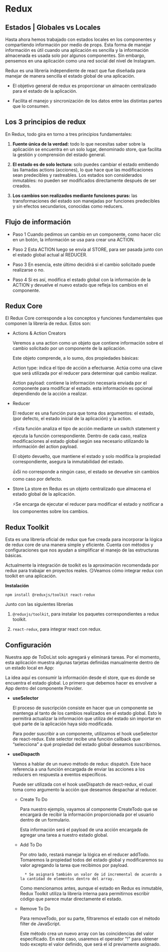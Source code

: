 # Redux

## Estados | Globales vs Locales

Hasta ahora hemos trabajado con estados locales en los componentes y compartiendo información por medio de props. Esta forma de manejar información es útil cuando una aplicación es sencilla y la información almacenada es usada solo por algunos componentes. Sin embargo, pensemos en una aplicación como una red social del nivel de Instagram.

Redux es una librería independiente de react que fue diseñada para manejar de manera sencilla el estado global de una aplicación.

* El objetivo general de redux es proporcionar un almacén centralizado para el estado de la aplicación.

* Facilita el manejo y sincronización de los datos entre las distintas partes que lo consumen.

## Los 3 principios de redux

En Redux, todo gira en torno a tres principios fundamentales: 

1. **Fuente única de la verdad:** todo lo que necesitas saber sobre la aplicación se encuentra en un solo lugar, denominado store, que facilita la gestión y comprensión del estado general.

2. **El estado es de solo lectura:** solo puedes cambiar el estado emitiendo las llamadas actions (acciones), lo que hace que las modificaciones sean predecibles y rastreables. Los estados son considerados inmutables: no pueden ser modificados directamente después de ser creados.

3. **Los cambios son realizados mediante funciones puras:** las transformaciones del estado son manejadas por funciones predecibles y sin efectos secundarios, conocidas como reducers.

## Flujo de información

* Paso 1
    Cuando pedimos un cambio en un componente, como hacer clic en un botón, la información se usa para crear una ACTION. 

* Paso 2
    Esta ACTION luego se envía al STORE, para ser pasada junto con el estado global actual al REDUCER.

* Paso 3
    En esencia, este último decidirá si el cambio solicitado puede realizarse o no.

* Paso 4
    Si es así, modifica el estado global con la información de la ACTION y devuelve el nuevo estado que refleja los cambios en el componente.

## Redux Core

El Redux Core corresponde a los conceptos y funciones fundamentales que componen la librería de redux. Estos son:

* Actions & Action Creators

    Veremos a una action como un objeto que contiene información sobre el cambio solicitado por un componente de la aplicación.

    Este objeto comprende, a lo sumo, dos propiedades básicas:

    Action type: indica el tipo de acción a efectuarse. Actúa como una clave que será utilizada por el reducer para determinar qué cambio realizar.

    Action payload: contiene la información necesaria enviada por el componente para modificar el estado. esta información es opcional dependiendo de la acción a realizar.

* Reducer

    El reducer es una función pura que toma dos argumentos: el estado, (por defecto, el estado inicial de la aplicación) y la action. 


    ⚡Esta función analiza el tipo de acción mediante un switch statement y ejecuta la función correspondiente. Dentro de cada caso, realiza modificaciones al estado global según sea necesario utilizando la información del action payload.


    El objeto devuelto, que mantiene el estado y solo modifica la propiedad correspondiente, asegura la inmutabilidad del estado.

    👍Si no corresponde a ningún caso, el estado se devuelve sin cambios como caso por defecto.

* Store
    La store en Redux es un objeto centralizado que almacena el estado global de la aplicación.

    ⚡Se encarga de ejecutar el reducer para modificar el estado y notificar a los componentes sobre los cambios.


## Redux Toolkit

Esta es una librería oficial de redux que fue creada para incorporar la lógica de redux core de una manera simple y eficiente. Cuenta con métodos y configuraciones que nos ayudan a simplificar el manejo de las estructuras básicas.

Actualmente la integración de toolkit es la aproximación recomendada por redux para trabajar en proyectos reales. 😏Veamos cómo integrar redux con toolkit en una aplicación.

**Instalación**

```
npm install @reduxjs/toolkit react-redux
```

Junto con las siguientes librerías


1. ```@reduxjs/toolkit```, para instalar los paquetes correspondientes a redux toolkit. 
    
2. ```react-redux```, para integrar react con redux.

## Configuración

Nuestra app de ToDoList solo agregará y eliminará tareas. Por el momento, esta aplicación muestra algunas tarjetas definidas manualmente dentro de un estado local en App:

La idea aquí es consumir la información desde el store, que es donde se encuentra el estado global. Lo primero que debemos hacer es envolver a App dentro del componente Provider.

* **useSelector**

    El proceso de suscripción consiste en hacer que un componente se mantenga al tanto de los cambios realizados en el estado global. Esto le permitirá actualizar la información que utiliza del estado sin importar en qué parte de la aplicación haya sido modificada.

    Para poder suscribir a un componente, utilizamos el hook useSelector de react-redux. Este selector recibe una función callback que “selecciona” a qué propiedad del estado global deseamos suscribirnos.

* **useDispacth**

    Vamos a hablar de un nuevo método de redux: dispatch. Este hace referencia a una función encargada de enviar las acciones a los reducers en respuesta a eventos específicos.

    Puede ser utilizada con el hook useDispatch de react-redux, el cual toma como argumento la acción que deseamos despachar al reducer.

    * Create To Do

        Para nuestro ejemplo, vayamos al componente CreateTodo que se encargará de recibir la información proporcionada por el usuario dentro de un formulario.

        Esta información será el payload de una acción encargada de agregar una tarea a nuestro estado global.

    * Add To Do

        Por otro lado, restará manejar la lógica en el reducer addTodo. Tomaremos la propiedad todos del estado global y modificaremos su valor agregando la tarea que recibimos por payload.

            * Se asignará también un valor de id incremental de acuerdo a la cantidad de elementos dentro del array.
        
        Como mencionamos antes, aunque el estado en Redux es inmutable, Redux Toolkit utiliza la librería interna para permitirnos escribir código que parece mutar directamente el estado.

    * Remove To Do

        Para removeTodo, por su parte, filtraremos el estado con el método filter de JavaScript.

        Este método crea un nuevo array con las coincidencias del valor especificado. En este caso, usaremos el operador "!" para obtener todo excepto el valor definido, que será el id previamente asignado.

